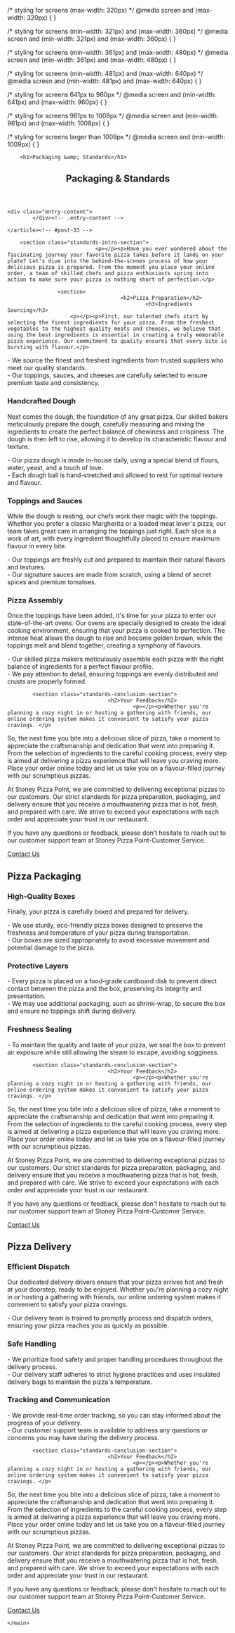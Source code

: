<!-- <body class="page-template-default page page-id-33 wp-custom-logo theme-stoney-point woocommerce-js woocommerce-active" data-new-gr-c-s-check-loaded="14.1115.0" data-gr-ext-installed=""> -->


  /*  styling for screens (max-width: 320px) */
  @media screen and (max-width: 320px) { }

  /*  styling for screens (min-width: 321px) and (max-width: 360px) */
  @media screen and (min-width: 321px) and (max-width: 360px) { }

  /*  styling for screens (min-width: 361px) and (max-width: 480px) */
  @media screen and (min-width: 361px) and (max-width: 480px) { }

  /*  styling for screens (min-width: 481px) and (max-width: 640px) */
  @media screen and (min-width: 481px) and (max-width: 640px) { }

  /* styling for screens 641px to 960px */
  @media screen and (min-width: 641px) and (max-width: 960px) { }

  /* styling for screens 961px to 1008px */
  @media screen and (min-width: 961px) and (max-width: 1008px) { }

  /*  styling for screens larger than 1009px */
  @media screen and (min-width: 1009px) { }
  


<main id="primary" class="site-main">

		<h1>Packaging &amp; Standards</h1>
		
		
<article id="post-33" class="post-33 page type-page status-publish hentry">
	<header class="entry-header">
		<h1 class="entry-title">Packaging &amp; Standards</h1>	</header><!-- .entry-header -->

	
	<div class="entry-content">
			</div><!-- .entry-content -->

	</article><!-- #post-33 -->

		<section class="standards-intro-section">
								<p></p><p>Have you ever wondered about the fascinating journey your favorite pizza takes before it lands on your plate? Let's dive into the behind-the-scenes process of how your delicious pizza is prepared. From the moment you place your online order, a team of skilled chefs and pizza enthusiasts spring into action to make sure your pizza is nothing short of perfection.</p>
<p></p>
							</section>

					<section>
										<h2>Pizza Preparation</h2>
												<h3>Ingredients Sourcing</h3>
						<p></p><p>First, our talented chefs start by selecting the finest ingredients for your pizza. From the freshest vegetables to the highest quality meats and cheeses, we believe that using the best ingredients is essential in creating a truly memorable pizza experience. Our commitment to quality ensures that every bite is bursting with flavour.</p>
<p>   - We source the finest and freshest ingredients from trusted suppliers who meet our quality standards.<br>
   - Our toppings, sauces, and cheeses are carefully selected to ensure premium taste and consistency.</p>
<p></p>
												<h3>Handcrafted Dough</h3>
						<p></p><p>Next comes the dough, the foundation of any great pizza. Our skilled bakers meticulously prepare the dough, carefully measuring and mixing the ingredients to create the perfect balance of chewiness and crispiness. The dough is then left to rise, allowing it to develop its characteristic flavour and texture.</p>
<p>   - Our pizza dough is made in-house daily, using a special blend of flours, water, yeast, and a touch of love.<br>
   - Each dough ball is hand-stretched and allowed to rest for optimal texture and flavour.</p>
<p></p>
												<h3>Toppings and Sauces</h3>
						<p></p><p>While the dough is resting, our chefs work their magic with the toppings. Whether you prefer a classic Margherita or a loaded meat lover's pizza, our team takes great care in arranging the toppings just right. Each slice is a work of art, with every ingredient thoughtfully placed to ensure maximum flavour in every bite.</p>
<p>   - Our toppings are freshly cut and prepared to maintain their natural flavors and textures.<br>
   - Our signature sauces are made from scratch, using a blend of secret spices and premium tomatoes.</p>
<p></p>
												<h3>Pizza Assembly</h3>
						<p></p><p>Once the toppings have been added, it's time for your pizza to enter our state-of-the-art ovens. Our ovens are specially designed to create the ideal cooking environment, ensuring that your pizza is cooked to perfection. The intense heat allows the dough to rise and become golden brown, while the toppings melt and blend together, creating a symphony of flavours.</p>
<p>   - Our skilled pizza makers meticulously assemble each pizza with the right balance of ingredients for a perfect flavour profile.<br>
   - We pay attention to detail, ensuring toppings are evenly distributed and crusts are properly formed.</p>
<p></p>
									</section>

			<section class="standards-conclusion-section">
									<h2>Your Feedback</h2>
											<p></p><p>Whether you're planning a cozy night in or hosting a gathering with friends, our online ordering system makes it convenient to satisfy your pizza cravings. </p>
<p>So, the next time you bite into a delicious slice of pizza, take a moment to appreciate the craftsmanship and dedication that went into preparing it. From the selection of ingredients to the careful cooking process, every step is aimed at delivering a pizza experience that will leave you craving more. Place your order online today and let us take you on a flavour-filled journey with our scrumptious pizzas.</p>
<p>At Stoney Pizza Point, we are committed to delivering exceptional pizzas to our customers. Our strict standards for pizza preparation, packaging, and delivery ensure that you receive a mouthwatering pizza that is hot, fresh, and prepared with care. We strive to exceed your expectations with each order and appreciate your trust in our restaurant.</p>
<p>If you have any questions or feedback, please don't hesitate to reach out to our customer support team at Stoney Pizza Point-Customer Service.</p>
<p></p>
												<a href="//10.65.18.106:8080/capstoneproject/contact/" class="standards-page-btn btn"><p>Contact Us</p></a>
									</section>
						<section>
										<h2>Pizza Packaging</h2>
												<h3>High-Quality Boxes</h3>
						<p></p><p>Finally, your pizza is carefully boxed and prepared for delivery. </p>
<p>- We use sturdy, eco-friendly pizza boxes designed to preserve the freshness and temperature of your pizza during transportation.<br>
- Our boxes are sized appropriately to avoid excessive movement and potential damage to the pizza.</p>
<p></p>
												<h3> Protective Layers</h3>
						<p></p><p>   - Every pizza is placed on a food-grade cardboard disk to prevent direct contact between the pizza and the box, preserving its integrity and presentation.<br>
   - We may use additional packaging, such as shrink-wrap, to secure the box and ensure no toppings shift during delivery.</p>
<p></p>
												<h3>Freshness Sealing</h3>
						<p></p><p>   - To maintain the quality and taste of your pizza, we seal the box to prevent air exposure while still allowing the steam to escape, avoiding sogginess.</p>
<p></p>
									</section>

			<section class="standards-conclusion-section">
									<h2>Your Feedback</h2>
											<p></p><p>Whether you're planning a cozy night in or hosting a gathering with friends, our online ordering system makes it convenient to satisfy your pizza cravings. </p>
<p>So, the next time you bite into a delicious slice of pizza, take a moment to appreciate the craftsmanship and dedication that went into preparing it. From the selection of ingredients to the careful cooking process, every step is aimed at delivering a pizza experience that will leave you craving more. Place your order online today and let us take you on a flavour-filled journey with our scrumptious pizzas.</p>
<p>At Stoney Pizza Point, we are committed to delivering exceptional pizzas to our customers. Our strict standards for pizza preparation, packaging, and delivery ensure that you receive a mouthwatering pizza that is hot, fresh, and prepared with care. We strive to exceed your expectations with each order and appreciate your trust in our restaurant.</p>
<p>If you have any questions or feedback, please don't hesitate to reach out to our customer support team at Stoney Pizza Point-Customer Service.</p>
<p></p>
												<a href="//10.65.18.106:8080/capstoneproject/contact/" class="standards-page-btn btn"><p>Contact Us</p></a>
									</section>
						<section>
										<h2>Pizza Delivery</h2>
												<h3>Efficient Dispatch</h3>
						<p></p><p>Our dedicated delivery drivers ensure that your pizza arrives hot and fresh at your doorstep, ready to be enjoyed. Whether you're planning a cozy night in or hosting a gathering with friends, our online ordering system makes it convenient to satisfy your pizza cravings.</p>
<p> - Our delivery team is trained to promptly process and dispatch orders, ensuring your pizza reaches you as quickly as possible.</p>
<p></p>
												<h3>Safe Handling</h3>
						<p></p><p>  - We prioritize food safety and proper handling procedures throughout the delivery process.<br>
   - Our delivery staff adheres to strict hygiene practices and uses insulated delivery bags to maintain the pizza's temperature.</p>
<p></p>
												<h3>Tracking and Communication</h3>
						<p></p><p>  - We provide real-time order tracking, so you can stay informed about the progress of your delivery.<br>
   - Our customer support team is available to address any questions or concerns you may have during the delivery process.</p>
<p></p>
									</section>

			<section class="standards-conclusion-section">
									<h2>Your Feedback</h2>
											<p></p><p>Whether you're planning a cozy night in or hosting a gathering with friends, our online ordering system makes it convenient to satisfy your pizza cravings. </p>
<p>So, the next time you bite into a delicious slice of pizza, take a moment to appreciate the craftsmanship and dedication that went into preparing it. From the selection of ingredients to the careful cooking process, every step is aimed at delivering a pizza experience that will leave you craving more. Place your order online today and let us take you on a flavour-filled journey with our scrumptious pizzas.</p>
<p>At Stoney Pizza Point, we are committed to delivering exceptional pizzas to our customers. Our strict standards for pizza preparation, packaging, and delivery ensure that you receive a mouthwatering pizza that is hot, fresh, and prepared with care. We strive to exceed your expectations with each order and appreciate your trust in our restaurant.</p>
<p>If you have any questions or feedback, please don't hesitate to reach out to our customer support team at Stoney Pizza Point-Customer Service.</p>
<p></p>
												<a href="//10.65.18.106:8080/capstoneproject/contact/" class="standards-page-btn btn"><p>Contact Us</p></a>
									</section>
			
	</main>



